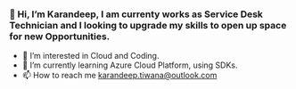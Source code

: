 ### 👋 Hi, I’m Karandeep, I am currenty works as Service Desk Technician and I looking to upgrade my skills to open up space for new Opportunities. 
- 👀 I’m interested in Cloud and Coding. 
- 🌱 I’m currently learning Azure Cloud Platform, using SDKs.
- 📫 How to reach me karandeep.tiwana@outlook.com

<!---
tiwanakd/tiwanakd is a ✨ special ✨ repository because its `README.md` (this file) appears on your GitHub profile.
You can click the Preview link to take a look at your changes.
--->
